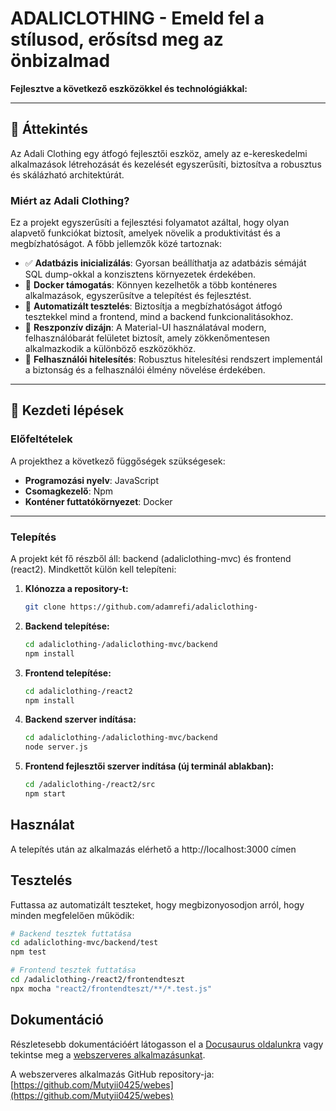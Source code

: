 # ADALICLOTHING - Emeld fel a stílusod, erősítsd meg az önbizalmad

**Fejlesztve a következő eszközökkel és technológiákkal:**

------

## 📝 Áttekintés

Az Adali Clothing egy átfogó fejlesztői eszköz, amely az e-kereskedelmi alkalmazások létrehozását és kezelését egyszerűsíti, biztosítva a robusztus és skálázható architektúrát.

### Miért az Adali Clothing?

Ez a projekt egyszerűsíti a fejlesztési folyamatot azáltal, hogy olyan alapvető funkciókat biztosít, amelyek növelik a produktivitást és a megbízhatóságot. A főbb jellemzők közé tartoznak:

- ✅ **Adatbázis inicializálás**: Gyorsan beállíthatja az adatbázis sémáját SQL dump-okkal a konzisztens környezetek érdekében.
- 🐳 **Docker támogatás**: Könnyen kezelhetők a több konténeres alkalmazások, egyszerűsítve a telepítést és fejlesztést.
- 🧪 **Automatizált tesztelés**: Biztosítja a megbízhatóságot átfogó tesztekkel mind a frontend, mind a backend funkcionalitásokhoz.
- 📱 **Reszponzív dizájn**: A Material-UI használatával modern, felhasználóbarát felületet biztosít, amely zökkenőmentesen alkalmazkodik a különböző eszközökhöz.
- 🔐 **Felhasználói hitelesítés**: Robusztus hitelesítési rendszert implementál a biztonság és a felhasználói élmény növelése érdekében.

---

## 🚀 Kezdeti lépések

### Előfeltételek

A projekthez a következő függőségek szükségesek:

- **Programozási nyelv**: JavaScript
- **Csomagkezelő**: Npm
- **Konténer futtatókörnyezet**: Docker

---

### Telepítés

A projekt két fő részből áll: backend (adaliclothing-mvc) és frontend (react2). Mindkettőt külön kell telepíteni:

1. **Klónozza a repository-t:**
   ```bash
   git clone https://github.com/adamrefi/adaliclothing-
   ```

2. **Backend telepítése:**
   ```bash
   cd adaliclothing-/adaliclothing-mvc/backend
   npm install
   ```

3. **Frontend telepítése:**
   ```bash
   cd adaliclothing-/react2
   npm install
   ```

4. **Backend szerver indítása:**
   ```bash
   cd adaliclothing-/adaliclothing-mvc/backend
   node server.js
   ```

5. **Frontend fejlesztői szerver indítása (új terminál ablakban):**
   ```bash
   cd /adaliclothing-/react2/src
   npm start
   ```

## Használat

A telepítés után az alkalmazás elérhető a http://localhost:3000 címen

## Tesztelés

Futtassa az automatizált teszteket, hogy megbizonyosodjon arról, hogy minden megfelelően működik:

```bash
# Backend tesztek futtatása
cd adaliclothing-mvc/backend/test
npm test
```

```bash
# Frontend tesztek futtatása
cd /adaliclothing-/react2/frontendteszt
npx mocha "react2/frontendteszt/**/*.test.js"
```

## Dokumentáció

Részletesebb dokumentációért látogasson el a [Docusaurus oldalunkra](https://adalidocument.vercel.app) vagy tekintse meg a [webszerveres alkalmazásunkat](https://adaliclothing.vercel.app). 

A webszerveres alkalmazás GitHub repository-ja: [https://github.com/Mutyii0425/webes](https://github.com/Mutyii0425/webes)
